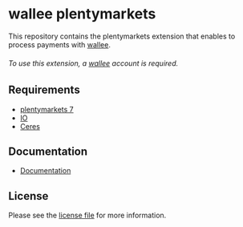 # wallee plentymarkets
This repository contains the plentymarkets extension that enables to process payments with [wallee](https://www.wallee.com/).

###### To use this extension, a [wallee](https://www.wallee.com/) account is required.

## Requirements

* [plentymarkets 7](https://www.plentymarkets.eu/)
* [IO](https://marketplace.plentymarkets.com/plugins/channels/online-shops/io_4696)
* [Ceres](https://marketplace.plentymarkets.com/plugins/channels/online-shops/ceres_4697)

## Documentation

* [Documentation](https://plugin-documentation.wallee.com/wallee-payment/plentymarkets/2.0.10/docs/en/documentation.html)

## License

Please see the [license file](https://github.com/wallee-payment/plentymarkets/blob/2.0.10/LICENSE) for more information.